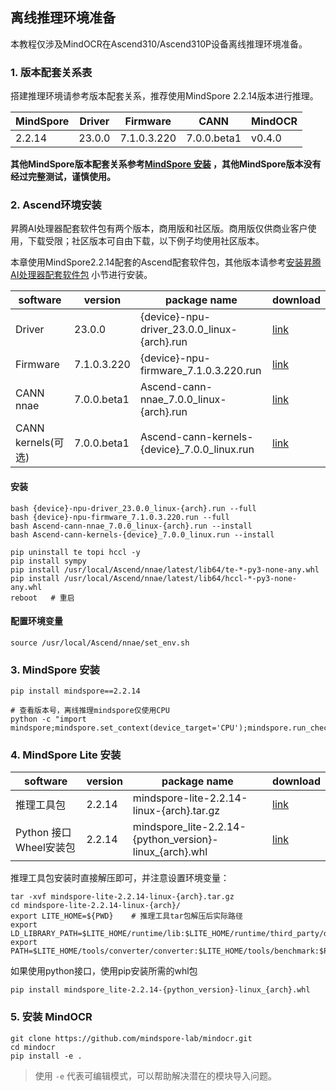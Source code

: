 ## 离线推理环境准备

本教程仅涉及MindOCR在Ascend310/Ascend310P设备离线推理环境准备。

### 1. 版本配套关系表

搭建推理环境请参考版本配套关系，推荐使用MindSpore 2.2.14版本进行推理。

| MindSpore | Driver | Firmware | CANN | MindOCR |
| --- | --- | --- | --- | --- |
| 2.2.14 | 23.0.0 | 7.1.0.3.220 | 7.0.0.beta1 | v0.4.0 |

**其他MindSpore版本配套关系参考[MindSpore 安装](https://www.mindspore.cn/install) ，其他MindSpore版本没有经过完整测试，谨慎使用。**

### 2. Ascend环境安装

昇腾AI处理器配套软件包有两个版本，商用版和社区版。商用版仅供商业客户使用，下载受限；社区版本可自由下载，以下例子均使用社区版本。

本章使用MindSpore2.2.14配套的Ascend配套软件包，其他版本请参考[安装昇腾AI处理器配套软件包](https://www.mindspore.cn/install#安装昇腾ai处理器配套软件包) 小节进行安装。

| software | version | package name | download |
| --- | --- | --- | --- |
| Driver | 23.0.0 | {device}-npu-driver_23.0.0_linux-{arch}.run | [link](https://www.hiascend.com/hardware/firmware-drivers/community?product=2&model=2&cann=7.0.0.beta1&driver=1.0.22.alpha) |
| Firmware | 7.1.0.3.220 | {device}-npu-firmware_7.1.0.3.220.run | [link](https://www.hiascend.com/hardware/firmware-drivers/community?product=2&model=2&cann=7.0.0.beta1&driver=1.0.22.alpha) |
| CANN nnae | 7.0.0.beta1 | Ascend-cann-nnae_7.0.0_linux-{arch}.run | [link](https://www.hiascend.com/developer/download/community/result?module=cann&cann=7.0.0.beta1) |
| CANN kernels(可选) | 7.0.0.beta1 | Ascend-cann-kernels-{device}_7.0.0_linux.run | [link](https://www.hiascend.com/developer/download/community/result?module=cann&cann=7.0.0.beta1) |

#### 安装

```shell
bash {device}-npu-driver_23.0.0_linux-{arch}.run --full
bash {device}-npu-firmware_7.1.0.3.220.run --full
bash Ascend-cann-nnae_7.0.0_linux-{arch}.run --install
bash Ascend-cann-kernels-{device}_7.0.0_linux.run --install

pip uninstall te topi hccl -y
pip install sympy
pip install /usr/local/Ascend/nnae/latest/lib64/te-*-py3-none-any.whl
pip install /usr/local/Ascend/nnae/latest/lib64/hccl-*-py3-none-any.whl
reboot   # 重启
```

#### 配置环境变量

```shell
source /usr/local/Ascend/nnae/set_env.sh
```

### 3. MindSpore 安装

```shell
pip install mindspore==2.2.14

# 查看版本号，离线推理mindspore仅使用CPU
python -c "import mindspore;mindspore.set_context(device_target='CPU');mindspore.run_check()"
```

### 4. MindSpore Lite 安装

| software | version | package name | download |
| --- | --- | --- | --- |
| 推理工具包 | 2.2.14 | mindspore-lite-2.2.14-linux-{arch}.tar.gz | [link](https://www.mindspore.cn/lite/docs/zh-CN/master/use/downloads.html#2-2-14) |
| Python 接口 Wheel安装包 | 2.2.14 | mindspore_lite-2.2.14-{python_version}-linux_{arch}.whl | [link](https://www.mindspore.cn/lite/docs/zh-CN/master/use/downloads.html#2-2-14) |

推理工具包安装时直接解压即可，并注意设置环境变量：

```shell
tar -xvf mindspore-lite-2.2.14-linux-{arch}.tar.gz
cd mindspore-lite-2.2.14-linux-{arch}/
export LITE_HOME=${PWD}    # 推理工具tar包解压后实际路径
export LD_LIBRARY_PATH=$LITE_HOME/runtime/lib:$LITE_HOME/runtime/third_party/dnnl:$LITE_HOME/tools/converter/lib:$LD_LIBRARY_PATH
export PATH=$LITE_HOME/tools/converter/converter:$LITE_HOME/tools/benchmark:$PATH
```

如果使用python接口，使用pip安装所需的whl包

```shell
pip install mindspore_lite-2.2.14-{python_version}-linux_{arch}.whl
```

### 5. 安装 MindOCR

```shell
git clone https://github.com/mindspore-lab/mindocr.git
cd mindocr
pip install -e .
```

> 使用 `-e` 代表可编辑模式，可以帮助解决潜在的模块导入问题。
